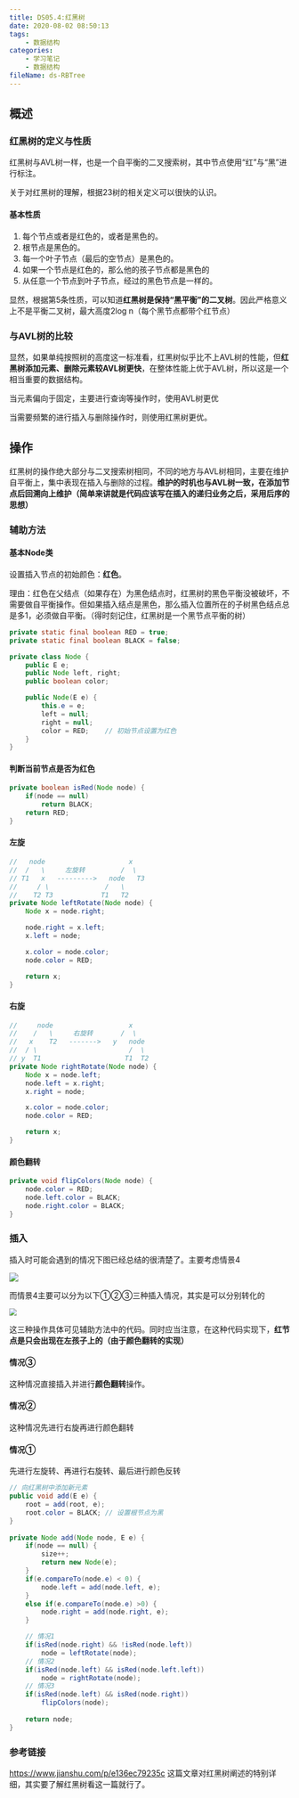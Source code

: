 ```yaml
---
title: DS05.4:红黑树
date: 2020-08-02 08:50:13
tags:
	- 数据结构
categories:
	- 学习笔记
	- 数据结构
fileName: ds-RBTree
---
```


## 概述

### 红黑树的定义与性质

红黑树与AVL树一样，也是一个自平衡的二叉搜索树，其中节点使用“红”与“黑”进行标注。

关于对红黑树的理解，根据23树的相关定义可以很快的认识。

#### 基本性质

1. 每个节点或者是红色的，或者是黑色的。
2. 根节点是黑色的。
3. 每一个叶子节点（最后的空节点）是黑色的。
4. 如果一个节点是红色的，那么他的孩子节点都是黑色的
5. 从任意一个节点到叶子节点，经过的黑色节点是一样的。

显然，根据第5条性质，可以知道**红黑树是保持“黑平衡”的二叉树**。因此严格意义上不是平衡二叉树，最大高度2log n（每个黑节点都带个红节点）

### 与AVL树的比较

显然，如果单纯按照树的高度这一标准看，红黑树似乎比不上AVL树的性能，但**红黑树添加元素、删除元素较AVL树更快**，在整体性能上优于AVL树，所以这是一个相当重要的数据结构。

当元素偏向于固定，主要进行查询等操作时，使用AVL树更优

当需要频繁的进行插入与删除操作时，则使用红黑树更优。



## 操作

红黑树的操作绝大部分与二叉搜索树相同，不同的地方与AVL树相同，主要在维护自平衡上，集中表现在插入与删除的过程。**维护的时机也与AVL树一致，在添加节点后回溯向上维护（简单来讲就是代码应该写在插入的递归业务之后，采用后序的思想）**

### 辅助方法

#### 基本Node类

设置插入节点的初始颜色：**红色**。

理由：红色在父结点（如果存在）为黑色结点时，红黑树的黑色平衡没被破坏，不需要做自平衡操作。但如果插入结点是黑色，那么插入位置所在的子树黑色结点总是多1，必须做自平衡。（得时刻记住，红黑树是一个黑节点平衡的树）

```java
private static final boolean RED = true;
private static final boolean BLACK = false;

private class Node {
    public E e;
    public Node left, right;
    public boolean color;

    public Node(E e) {
        this.e = e;
        left = null;
        right = null;
        color = RED;	// 初始节点设置为红色
    }
}
```

#### 判断当前节点是否为红色

```java
private boolean isRed(Node node) {
    if(node == null)
        return BLACK;
    return RED;
}
```

#### 左旋

```java
//   node                     x
//  /   \     左旋转         /  \
// T1   x   --------->   node   T3
//     / \              /   \
//    T2 T3            T1   T2
private Node leftRotate(Node node) {
    Node x = node.right;

    node.right = x.left;
    x.left = node;

    x.color = node.color;
    node.color = RED;

    return x;
}
```

#### 右旋

```java
//     node                   x
//    /   \     右旋转       /  \
//   x    T2   ------->   y   node
//  / \                       /  \
// y  T1                     T1  T2
private Node rightRotate(Node node) {
    Node x = node.left;
    node.left = x.right;
    x.right = node;

    x.color = node.color;
    node.color = RED;

    return x;
}
```

#### 颜色翻转

```java
private void flipColors(Node node) {
    node.color = RED;
    node.left.color = BLACK;
    node.right.color = BLACK;
}
```



### 插入

插入时可能会遇到的情况下图已经总结的很清楚了。主要考虑情景4

<img src="http://cdn.ziyedy.top/%E7%BA%A2%E9%BB%91%E6%A0%91%E6%8F%92%E5%85%A5.png" style="zoom:;" />

而情景4主要可以分为以下①②③三种插入情况，其实是可以分别转化的

<img src="http://cdn.ziyedy.top/%E6%8F%92%E5%85%A5.jpg" style="zoom:80%;" />

这三种操作具体可见辅助方法中的代码。同时应当注意，在这种代码实现下，**红节点是只会出现在左孩子上的（由于颜色翻转的实现）**

#### 情况③

这种情况直接插入并进行**颜色翻转**操作。

#### 情况②

这种情况先进行右旋再进行颜色翻转

#### 情况①

先进行左旋转、再进行右旋转、最后进行颜色反转

```java
// 向红黑树中添加新元素
public void add(E e) {
    root = add(root, e);
    root.color = BLACK;	// 设置根节点为黑
}
    
private Node add(Node node, E e) {
    if(node == null) {
        size++;
        return new Node(e);
    }
    if(e.compareTo(node.e) < 0) {
        node.left = add(node.left, e);
    }
    else if(e.compareTo(node.e) >0) {
        node.right = add(node.right, e);
    }

	// 情况1
    if(isRed(node.right) && !isRed(node.left))
        node = leftRotate(node);
    // 情况2
    if(isRed(node.left) && isRed(node.left.left))
        node = rightRotate(node);
    // 情况3
    if(isRed(node.left) && isRed(node.right))
        flipColors(node);
        
    return node;
}
```







### 参考链接

https://www.jianshu.com/p/e136ec79235c	这篇文章对红黑树阐述的特别详细，其实要了解红黑树看这一篇就行了。

